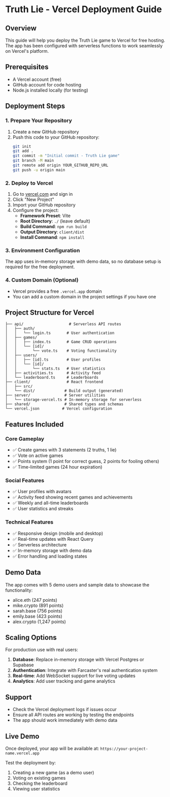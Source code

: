 # Truth Lie - Vercel Deployment Guide

## Overview
This guide will help you deploy the Truth Lie game to Vercel for free hosting. The app has been configured with serverless functions to work seamlessly on Vercel's platform.

## Prerequisites
- A Vercel account (free)
- GitHub account for code hosting
- Node.js installed locally (for testing)

## Deployment Steps

### 1. Prepare Your Repository
1. Create a new GitHub repository
2. Push this code to your GitHub repository:
   ```bash
   git init
   git add .
   git commit -m "Initial commit - Truth Lie game"
   git branch -M main
   git remote add origin YOUR_GITHUB_REPO_URL
   git push -u origin main
   ```

### 2. Deploy to Vercel
1. Go to [vercel.com](https://vercel.com) and sign in
2. Click "New Project"
3. Import your GitHub repository
4. Configure the project:
   - **Framework Preset**: Vite
   - **Root Directory**: `./` (leave default)
   - **Build Command**: `npm run build`
   - **Output Directory**: `client/dist`
   - **Install Command**: `npm install`

### 3. Environment Configuration
The app uses in-memory storage with demo data, so no database setup is required for the free deployment.

### 4. Custom Domain (Optional)
- Vercel provides a free `.vercel.app` domain
- You can add a custom domain in the project settings if you have one

## Project Structure for Vercel

```
├── api/                    # Serverless API routes
│   ├── auth/
│   │   └── login.ts       # User authentication
│   ├── games/
│   │   ├── index.ts       # Game CRUD operations
│   │   └── [id]/
│   │       └── vote.ts    # Voting functionality
│   ├── users/
│   │   ├── [id].ts        # User profiles
│   │   └── [id]/
│   │       └── stats.ts   # User statistics
│   ├── activities.ts      # Activity feed
│   └── leaderboard.ts     # Leaderboards
├── client/                # React frontend
│   ├── src/
│   └── dist/             # Build output (generated)
├── server/               # Server utilities
│   └── storage-vercel.ts # In-memory storage for serverless
├── shared/               # Shared types and schemas
└── vercel.json          # Vercel configuration
```

## Features Included

### Core Gameplay
- ✅ Create games with 3 statements (2 truths, 1 lie)
- ✅ Vote on active games
- ✅ Points system (1 point for correct guess, 2 points for fooling others)
- ✅ Time-limited games (24 hour expiration)

### Social Features
- ✅ User profiles with avatars
- ✅ Activity feed showing recent games and achievements
- ✅ Weekly and all-time leaderboards
- ✅ User statistics and streaks

### Technical Features
- ✅ Responsive design (mobile and desktop)
- ✅ Real-time updates with React Query
- ✅ Serverless architecture
- ✅ In-memory storage with demo data
- ✅ Error handling and loading states

## Demo Data
The app comes with 5 demo users and sample data to showcase the functionality:
- alice.eth (247 points)
- mike.crypto (891 points) 
- sarah.base (756 points)
- emily.base (423 points)
- alex.crypto (1,247 points)

## Scaling Options
For production use with real users:
1. **Database**: Replace in-memory storage with Vercel Postgres or Supabase
2. **Authentication**: Integrate with Farcaster's real authentication system
3. **Real-time**: Add WebSocket support for live voting updates
4. **Analytics**: Add user tracking and game analytics

## Support
- Check the Vercel deployment logs if issues occur
- Ensure all API routes are working by testing the endpoints
- The app should work immediately with demo data

## Live Demo
Once deployed, your app will be available at: `https://your-project-name.vercel.app`

Test the deployment by:
1. Creating a new game (as a demo user)
2. Voting on existing games
3. Checking the leaderboard
4. Viewing user statistics